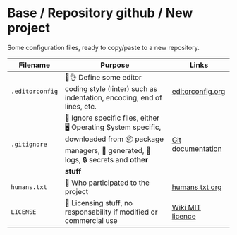 # Base / Repository github / New project

Some configuration files, ready to copy/paste to a new repository.

| Filename | Purpose | Links |
|---|---|---|
| `.editorconfig` | 🔧👌 Define some editor coding style (linter) such as indentation, encoding, end of lines, etc. | [editorconfig.org](https://editorconfig.org/) |
| `.gitignore` | 🙈 Ignore specific files, either 🖥️ Operating System specific, downloaded from 📦️ package managers, 🤖 generated, 📄 logs, 🔒️ secrets and **other stuff** | [Git documentation](https://git-scm.com/docs/gitignore) |
| `humans.txt` | 🧑 Who participated to the project | [humans txt org](https://humanstxt.org/) |
| `LICENSE` | 📄 Licensing stuff, no responsability if modified or commercial use | [Wiki MIT licence](https://fr.wikipedia.org/wiki/Licence_MIT) |

